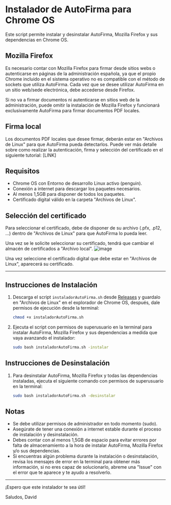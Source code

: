 # Instalador de AutoFirma para Chrome OS

Este script permite instalar y desinstalar AutoFirma, Mozilla Firefox y sus dependencias en Chrome OS.

## Mozilla Firefox
Es necesario contar con Mozilla Firefox para firmar desde sitios webs o autenticarse en páginas de la administración española, ya que el propio Chrome incluido en el sistema operativo no es compatible con el método de sockets que utiliza AutoFirma.
Cada vez que se desee utilizar AutoFirma en un sitio web/sede electrónica, debe accederse desde Firefox.

Si no va a firmar documentos ni autenticarse en sitios web de la administración, puede omitir la instalación de Mozilla Firefox y funcionará exclusivamente AutoFirma para firmar documentos PDF locales.

## Firma local
Los documentos PDF locales que desee firmar, deberán estar en "Archivos de Linux" para que AutoFirma pueda detectarlos.
Puede ver más detalle sobre como realizar la autenticación, firma y selección del certificado en el siguiente tutorial: [LINK]

## Requisitos

- Chrome OS con Entorno de desarrollo Linux activo (penguin).
- Conexión a internet para descargar los paquetes necesarios.
- Al menos 1,5GB para disponer de todos los paquetes.
- Certificado digital válido en la carpeta "Archivos de Linux".

## Selección del certificado
Para seleccionar el certificado, debe de disponer de su archivo (.pfx, .p12, ...) dentro de "Archivos de Linux" para que AutoFirma lo pueda leer.

Una vez se le solicite seleccionar su certificado, tendrá que cambiar el almacén de certificados a "Archivo local".
![image](https://github.com/user-attachments/assets/2bcbae63-cb7b-4449-8809-a6f4049c02f4)

Una vez seleccione el certificado digital que debe estar en "Archivos de Linux", aparecerá su certificado.

---

## Instrucciones de Instalación

1. Descarga el script `instaladorAutoFirma.sh` desde [Releases](https://github.com/davidjimeneztv/AutoFirma-ChromeOS/releases/latest) y guardalo en "Archivos de Linux" en el explorador de Chrome OS, después, dale permisos de ejecución desde la terminal:
    ```bash
    chmod +x instaladorAutoFirma.sh
    ```

2. Ejecuta el script con permisos de superusuario en la terminal para instalar AutoFirma, Mozilla Firefox y sus dependencias a medida que vaya avanzando el instalador:
    ```bash
    sudo bash instaladorAutoFirma.sh -instalar
    ```

## Instrucciones de Desinstalación

1. Para desinstalar AutoFirma, Mozilla Firefox y todas las dependencias instaladas, ejecuta el siguiente comando con permisos de superusuario en la terminal:
    ```bash
    sudo bash instaladorAutoFirma.sh -desinstalar
    ```

## Notas

- Se debe utilizar permisos de administrador en todo momento (sudo).
- Asegúrate de tener una conexión a internet estable durante el proceso de instalación y desinstalación.
- Debes contar con al menos 1,5GB de espacio para evitar errores por falta de almacenamiento a la hora de instalar AutoFirma, Mozilla Firefox y/o sus dependencias.
- Si encuentras algún problema durante la instalación o desinstalación, revisa los mensajes de error en la terminal para obtener más información, si no eres capaz de solucionarlo, abreme una "Issue" con el error que te aparece y te ayudo a resolverlo.

---

¡Espero que este instalador te sea útil!

Saludos,
David
